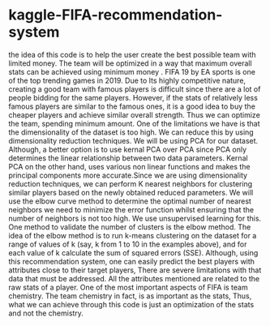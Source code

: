 # kaggle-FIFA-recommendation-system
the idea of this code is to help the user create the best possible team with limited money. The team will be optimized in a way that maximum overall stats can be achieved using minimum money . FIFA 19 by EA sports is one of the top trending games in 2019. Due to  Its highly competitive nature, creating a good team with famous players  is difficult since there are a lot of people bidding for the same players. However, if the stats of relatively less famous players are similar to the famous ones, it is a good idea to buy the cheaper players and achieve similar overall strength. Thus we can optimize the team, spending minimum amount. One of the limitations we have is that the dimensionality of the dataset is too high. We can reduce this by using dimensionality reduction techniques. We will be using PCA for our dataset. Although, a better option is to use kernal PCA over PCA since PCA only determines the linear relationship between two data parameters. Kernal PCA on the other hand, uses various non linear functions and makes the principal components more accurate.Since we are using dimensionality reduction techniques, we can perform K nearest neighbors for clustering similar players based on the newly obtained reduced parameters. We will use the elbow curve method to determine the optimal number of nearest neighbors we need to minimize the error function whilst ensuring that the number of neighbors is not too high. We use unsupervised learning for this. One method to validate the number of clusters is the elbow method. The idea of the elbow method is to run k-means clustering on the dataset for a range of values of k (say, k from 1 to 10 in the examples above), and for each value of k calculate the sum of squared errors (SSE). Although, using this recommendation system, one can easily predict the best players with attributes close to their target players, There are severe limitations with that data that must be addressed. All the attributes mentioned are related to the raw stats of a player. One of the most important aspects of FIFA is team chemistry. The team chemistry in fact, is as important as the stats, Thus, what we can achieve through this code is just an optimization of the stats and not the chemistry.
